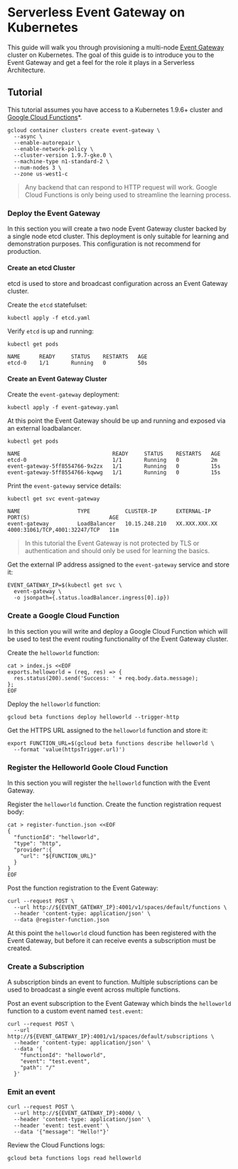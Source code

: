 # Serverless Event Gateway on Kubernetes

This guide will walk you through provisioning a multi-node [Event Gateway](https://github.com/serverless/event-gateway) cluster on Kubernetes. The goal of this guide is to introduce you to the Event Gateway and get a feel for the role it plays in a Serverless Architecture.

## Tutorial

This tutorial assumes you have access to a Kubernetes 1.9.6+ cluster and [Google Cloud Functions](https://cloud.google.com/functions)*.

```
gcloud container clusters create event-gateway \
  --async \
  --enable-autorepair \
  --enable-network-policy \
  --cluster-version 1.9.7-gke.0 \
  --machine-type n1-standard-2 \
  --num-nodes 3 \
  --zone us-west1-c
```

> Any backend that can respond to HTTP request will work. Google Cloud Functions is only being used to streamline the learning process.

### Deploy the Event Gateway

In this section you will create a two node Event Gateway cluster backed by a single node etcd cluster. This deployment is only suitable for learning and demonstration purposes. This configuration is not recommend for production.

#### Create an etcd Cluster

etcd is used to store and broadcast configuration across an Event Gateway cluster.

Create the `etcd` statefulset:

```
kubectl apply -f etcd.yaml
```

Verify `etcd` is up and running:

```
kubectl get pods
```
```
NAME      READY     STATUS    RESTARTS   AGE
etcd-0    1/1       Running   0          50s
```

#### Create an Event Gateway Cluster

Create the `event-gateway` deployment:

```
kubectl apply -f event-gateway.yaml
```

At this point the Event Gateway should be up and running and exposed via an external loadbalancer.

```
kubectl get pods
```
```
NAME                             READY     STATUS    RESTARTS   AGE
etcd-0                           1/1       Running   0          2m
event-gateway-5ff8554766-9x2zx   1/1       Running   0          15s
event-gateway-5ff8554766-kqwwg   1/1       Running   0          15s
```

Print the `event-gateway` service details:

```
kubectl get svc event-gateway
```
```
NAME                  TYPE           CLUSTER-IP      EXTERNAL-IP     PORT(S)                         AGE
event-gateway         LoadBalancer   10.15.248.210   XX.XXX.XXX.XX   4000:31061/TCP,4001:32247/TCP   11m
```

> In this tutorial the Event Gateway is not protected by TLS or authentication and should only be used for learning the basics.

Get the external IP address assigned to the `event-gateway` service and store it:

```
EVENT_GATEWAY_IP=$(kubectl get svc \
  event-gateway \
  -o jsonpath={.status.loadBalancer.ingress[0].ip})
```

### Create a Google Cloud Function

In this section you will write and deploy a Google Cloud Function which will be used to test the event routing functionality of the Event Gateway cluster.

Create the `helloworld` function:

```
cat > index.js <<EOF
exports.helloworld = (req, res) => {
  res.status(200).send('Success: ' + req.body.data.message);
};
EOF
```

Deploy the `helloworld` function:

```
gcloud beta functions deploy helloworld --trigger-http
```

Get the HTTPS URL assigned to the `helloworld` function and store it:

```
export FUNCTION_URL=$(gcloud beta functions describe helloworld \
  --format 'value(httpsTrigger.url)')
```

### Register the Helloworld Goole Cloud Function

In this section you will register the `helloworld` function with the Event Gateway.

Register the `helloworld` function. Create the function registration request body:

```
cat > register-function.json <<EOF
{
  "functionId": "helloworld",
  "type": "http",
  "provider":{
    "url": "${FUNCTION_URL}"
  }
}
EOF
```

Post the function registration to the Event Gateway:

```
curl --request POST \
  --url http://${EVENT_GATEWAY_IP}:4001/v1/spaces/default/functions \
  --header 'content-type: application/json' \
  --data @register-function.json
```

At this point the `helloworld` cloud function has been registered with the Event Gateway, but before it can receive events a subscription must be created.

### Create a Subscription

A subscription binds an event to function. Multiple subscriptions can be used to broadcast a single event across multiple functions.

Post an event subscription to the Event Gateway which binds the `helloworld` function to a custom event named `test.event`:

```
curl --request POST \
  --url http://${EVENT_GATEWAY_IP}:4001/v1/spaces/default/subscriptions \
  --header 'content-type: application/json' \
  --data '{
    "functionId": "helloworld",
    "event": "test.event",
    "path": "/"
  }'
```

### Emit an event

```
curl --request POST \
  --url http://${EVENT_GATEWAY_IP}:4000/ \
  --header 'content-type: application/json' \
  --header 'event: test.event' \
  --data '{"message": "Hello!"}'
```

Review the Cloud Functions logs:

```
gcloud beta functions logs read helloworld
```
